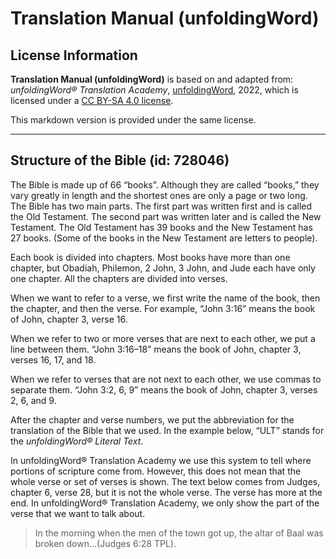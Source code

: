 # Translation Manual (unfoldingWord)

## License Information

**Translation Manual (unfoldingWord)** is based on and adapted from: _unfoldingWord® Translation Academy_, [unfoldingWord](https://unfoldingword.org/utw), 2022, which is licensed under a [CC BY-SA 4.0 license](https://creativecommons.org/licenses/by-sa/4.0/legalcode.en).

This markdown version is provided under the same license.



--------------------------------

## Structure of the Bible (id: 728046)

The Bible is made up of 66 “books”. Although they are called “books,” they vary greatly in length and the shortest ones are only a page or two long. The Bible has two main parts. The first part was written first and is called the Old Testament. The second part was written later and is called the New Testament. The Old Testament has 39 books and the New Testament has 27 books. (Some of the books in the New Testament are letters to people).

Each book is divided into chapters. Most books have more than one chapter, but Obadiah, Philemon, 2 John, 3 John, and Jude each have only one chapter. All the chapters are divided into verses.

When we want to refer to a verse, we first write the name of the book, then the chapter, and then the verse. For example, “John 3:16” means the book of John, chapter 3, verse 16\.

When we refer to two or more verses that are next to each other, we put a line between them. “John 3:16–18” means the book of John, chapter 3, verses 16, 17, and 18\.

When we refer to verses that are not next to each other, we use commas to separate them. “John 3:2, 6, 9” means the book of John, chapter 3, verses 2, 6, and 9\.

After the chapter and verse numbers, we put the abbreviation for the translation of the Bible that we used. In the example below, “ULT” stands for the *unfoldingWord® Literal Text*.

In unfoldingWord® Translation Academy we use this system to tell where portions of scripture come from. However, this does not mean that the whole verse or set of verses is shown. The text below comes from Judges, chapter 6, verse 28, but it is not the whole verse. The verse has more at the end. In unfoldingWord® Translation Academy, we only show the part of the verse that we want to talk about.

> In the morning when the men of the town got up, the altar of Baal was broken down…(Judges 6:28 TPL).


